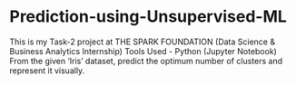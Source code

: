 # Prediction-using-Unsupervised-ML
This is my Task-2 project at THE SPARK FOUNDATION (Data Science & Business Analytics Internship)
Tools Used - Python (Jupyter Notebook)
From the given ‘Iris’ dataset, predict the optimum number of clusters
and represent it visually.
